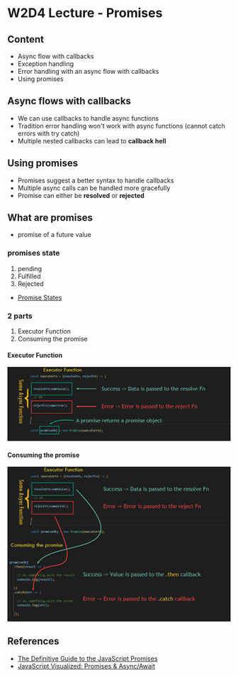 # W2D4 Lecture - Promises

## Content

- Async flow with callbacks
- Exception handling
- Error handling with an async flow with callbacks
- Using promises

## Async flows with callbacks

- We can use callbacks to handle async functions
- Tradition error handling won't work with async functions (cannot catch errors with try catch)
- Multiple nested callbacks can lead to **callback hell**

## Using promises

- Promises suggest a better syntax to handle callbacks
- Multiple async calls can be handled more gracefully
- Promise can either be **resolved** or **rejected**

## What are promises

- promise of a future value

### promises state

1. pending
2. Fulfilled
3. Rejected

- [Promise States](./JavaScript-Promise-state.png)


### 2 parts

1. Executor Function
2. Consuming the promise


#### Executor Function

![Executor Function](./executor_fn.png)

#### Consuming the promise

![Consuming the promise](./consuming_promise.png)


## References

- [The Definitive Guide to the JavaScript Promises](https://www.javascripttutorial.net/es6/javascript-promises/)
- [JavaScript Visualized: Promises & Async/Await](https://dev.to/lydiahallie/javascript-visualized-promises-async-await-5gke)